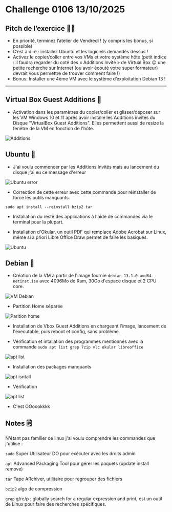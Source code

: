 # Challenge 0106 13/10/2025

## Pitch de l’exercice 🧑‍🏫

- En priorité, terminez l’atelier de Vendredi ! (y compris les bonus, si possible)
- C’est à dire : installez Ubuntu et les logiciels demandés dessus !
- Activez le copier/coller entre vos VMs et votre système hôte (petit indice : il faudra regarder du coté des « Additions Invité » de Virtual Box 😉 une petite recherche sur Internet (ou avoir écouté votre super formateur) devrait vous permettre de trouver comment faire !)
- Bonus: Installer une 4ème VM avec le système d’exploitation Debian 13 !

---

## Virtual Box Guest Additions 💽

- Activation dans les paramètres du copier/coller et glisser/déposer sur les VM Windows 10 et 11 après avoir installé les Additions invités du Disque "VirtualBox Guest Additions". Elles permettent aussi de resize la fenêtre de la VM en fonction de l'hôte.

![Additions](../images/VM-copypaste.png)

## Ubuntu 🐧

- J'ai voulu commencer par les Additions Invités mais au lancement du disque j'ai eu ce message d'erreur

![Ubuntu error](../images/bzip2missing.png)

- Correction de cette erreur avec cette commande pour réinstaller de force les outils manquants.

``sudo apt install --reinstall bzip2 tar``

- Installation du reste des applications à l'aide de commandes via le terminal pour la plupart.

- Installation d'Okular, un outil PDF qui remplace Adobe Acrobat sur Linux, même si à priori Libre Office Draw permet de faire les basiques.

![Ubuntu](../images/VM-Ubuntuapps.png)

## Debian 🐧

- Création de la VM à partir de l'image fournie ``debian-13.1.0-amd64-netinst.iso`` avec 4096Mo de Ram, 30Go d'espace disque et 2 CPU core.

![VM Debian](../images/VM-debian.png)

- Partition Home séparée

![Parition home](../images/VM-debianpartition.png)

- Installation de Vbox Guest Additions en chargeant l'image, lancement de l'executable, puis reboot et config, sans problème.

- Vérification et intallation des programmes mentionnés avec la commande ``sudo apt list grep 7zip vlc okular libreoffice``

![apt list](../images/VM-debianinstallbasics.png)

- Installation des packages manquants

![apt isntall](../images/VM-debianinstallbasics.png)

- Vérification

![apt list](../images/VM-debianinstallbasicsOK.png)

- C'est OOoookkkk

## Notes 🗒️

N'étant pas familier de linux j'ai voulu comprendre les commandes que j'utilise :

``sudo`` Super Utilisateur DO pour exécuter avec les droits admin

``apt`` Advanced Packaging Tool pour gérer les paquets (update install remove)

``tar`` Tape ARchiver, utilitaire pour regrouper des fichiers

``bzip2`` algo de compression

``grep`` g/re/p : globally search for a regular expression and print, est un outil de Linux pour faire des recherches spécifiques.
